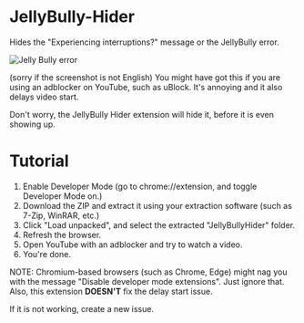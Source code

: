 # JellyBully-Hider
Hides the "Experiencing interruptions?" message or the JellyBully error.

![Jelly Bully error](https://github.com/user-attachments/assets/e007a099-8f4f-4cca-bb4f-e784edf9516a)

(sorry if the screenshot is not English)
You might have got this if you are using an adblocker on YouTube, such as uBlock. It's annoying and it also delays video start.

Don't worry, the JellyBully Hider extension will hide it, before it is even showing up.

# Tutorial
1. Enable Developer Mode (go to chrome://extension, and toggle Developer Mode on.)
2. Download the ZIP and extract it using your extraction software (such as 7-Zip, WinRAR, etc.)
3. Click "Load unpacked", and select the extracted "JellyBullyHider" folder.
4. Refresh the browser.
5. Open YouTube with an adblocker and try to watch a video.
6. You're done.

NOTE: Chromium-based browsers (such as Chrome, Edge) might nag you with the message "Disable developer mode extensions". Just ignore that. Also, this extension **DOESN'T** fix the delay start issue.

If it is not working, create a new issue.

